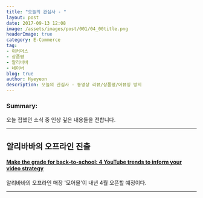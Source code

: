 ```yaml
---
title: "오늘의 관심사 - "
layout: post
date: 2017-09-13 12:08
image: /assets/images/post/001/04_00title.png
headerImage: true
category: E-Commerce
tag:
- 이커머스
- 상품평
- 알리바바
- 네이버
blog: true
author: Hyeyeon
description: 오늘의 관심사 - 동영상 리뷰/상품평/어뷰징 방지
---
```


### Summary:

오늘 접했던 소식 중 인상 깊은 내용들을 전합니다.

---

## 알리바바의 오프라인 진출

#### [Make the grade for back-to-school: 4 YouTube trends to inform your video strategy](http://www.itnk.co.kr/news/articleView.html?idxno=54779)

알리바바의 오프라인 매장 '모어몰'이 내년 4월 오픈할 예정이다.


---
